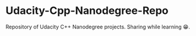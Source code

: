# Udacity-Cpp-Nanodegree-Repo
Repository of Udacity C++ Nanodegree projects. 
Sharing while learning 😁.
